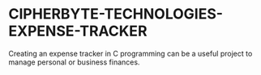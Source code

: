 # CIPHERBYTE-TECHNOLOGIES-EXPENSE-TRACKER
 Creating an expense tracker in C programming can be a useful project to manage personal or business finances.
